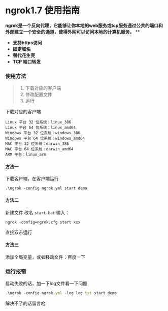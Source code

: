 # ngrok1.7 使用指南


**ngrok是一个反向代理，它能够让你本地的web服务或tcp服务通过公共的端口和外部建立一个安全的通道，使得外网可以访问本地的计算机服务。**
**

- **支持https访问**
- **固定域名**
- **替代花生壳**
- **TCP 端口转发**


### 使用方法
> 1. 下载对应的客户端
> 1. 修改配置文件
> 1. 运行


下载对应的客户端
```
Linux 平台 32 位系统：linux_386
Linux 平台 64 位系统：linux_amd64
Windows 平台 32 位系统：windows_386 
Windows 平台 64 位系统：windows_amd64  
MAC 平台 32 位系统：darwin_386 
MAC 平台 64 位系统：darwin_amd64 
ARM 平台：linux_arm
```


#### 方法一
下载客户端，在客户端运行
```
.\ngrok -config ngrok.yml start demo
```
#### 方法二
新建文件 改名 `start.bat`
输入：
```
ngrok -config=ngrok.cfg start xxx
```
直接双击运行

#### 方法三
添加全局变量，或者移动文件：百度一下


### 运行报错
启动失败的话，加一下log文件看一下问题
```javascript
.\ngrok -config ngrok.yml -log log.txt start demo
```
解决不了的话留言哈

